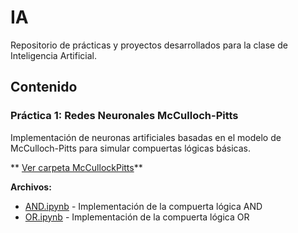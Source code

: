 # IA

Repositorio de prácticas y proyectos desarrollados para la clase de Inteligencia Artificial.

## Contenido

### Práctica 1: Redes Neuronales McCulloch-Pitts

Implementación de neuronas artificiales basadas en el modelo de McCulloch-Pitts para simular compuertas lógicas básicas.

** [Ver carpeta McCullockPitts](./McCullockPitts)**

**Archivos:**
- [AND.ipynb](./McCullockPitts_AND.ipynb) - Implementación de la compuerta lógica AND
- [OR.ipynb](./McCullockPitts_OR.ipynb) - Implementación de la compuerta lógica OR
